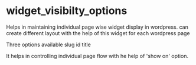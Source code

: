 widget_visibilty_options
========================

Helps in maintaining individual page wise widget display  in wordpress. 
can create different layout with the help of this widget for each wordpress page

Three options available 
slug
id
title

It helps in controlling individual page flow with he help of  'show on' option.

